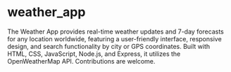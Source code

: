 # weather_app
The Weather App provides real-time weather updates and 7-day forecasts for any location worldwide, featuring a user-friendly interface, responsive design, and search functionality by city or GPS coordinates. Built with HTML, CSS, JavaScript, Node.js, and Express, it utilizes the OpenWeatherMap API. Contributions are welcome.
